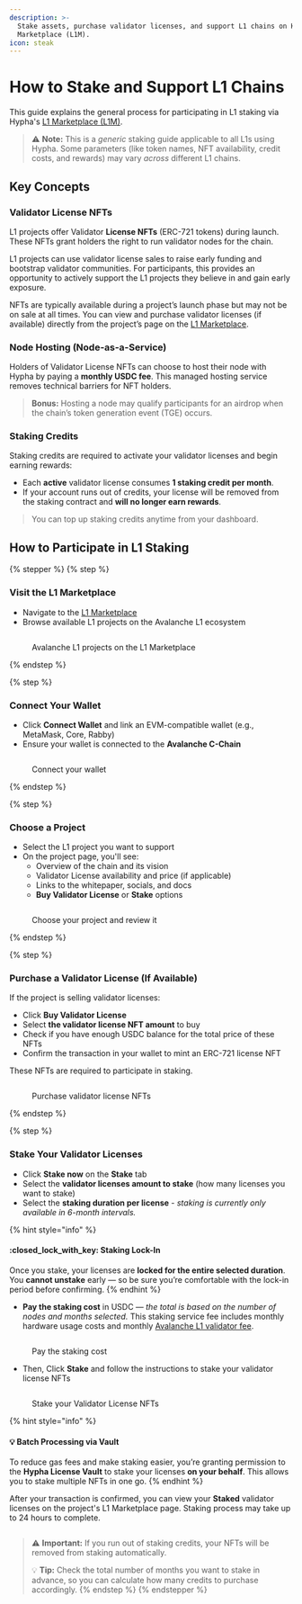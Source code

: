 ```yaml
---
description: >-
  Stake assets, purchase validator licenses, and support L1 chains on Hypha's L1
  Marketplace (L1M).
icon: steak
---
```


# How to Stake and Support L1 Chains

This guide explains the general process for participating in L1 staking via Hypha's [L1 Marketplace (L1M)](https://l1s.gogopool.com/marketplace).

> ⚠️ **Note:** This is a _generic_ staking guide applicable to all L1s using Hypha. Some parameters (like token names, NFT availability, credit costs, and rewards) may vary _across_ different L1 chains.

## Key Concepts

### Validator License NFTs

L1 projects offer Validator **License NFTs** (ERC-721 tokens) during launch. These NFTs grant holders the right to run validator nodes for the chain.&#x20;

L1 projects can use validator license sales to raise early funding and bootstrap validator communities. For participants, this provides an opportunity to actively support the L1 projects they believe in and gain early exposure.

NFTs are typically available during a project’s launch phase but may not be on sale at all times. You can view and purchase validator licenses (if available) directly from the project’s page on the [L1 Marketplace](https://l1s.gogopool.com/marketplace).

### Node Hosting (Node-as-a-Service)

Holders of Validator License NFTs can choose to host their node with Hypha by paying a **monthly USDC fee**. This managed hosting service removes technical barriers for NFT holders.

> **Bonus:** Hosting a node may qualify participants for an airdrop when the chain’s token generation event (TGE) occurs.

### Staking Credits

Staking credits are required to activate your validator licenses and begin earning rewards:

* Each **active** validator license consumes **1 staking credit per month**.
* If your account runs out of credits, your license will be removed from the staking contract and **will no longer earn rewards**.

> You can top up staking credits anytime from your dashboard.

## How to Participate in L1 Staking

{% stepper %}
{% step %}
### Visit the L1 Marketplace

* Navigate to the [L1 Marketplace](https://l1s.gogopool.com/marketplace)
* Browse available L1 projects on the Avalanche L1 ecosystem

<figure><img src="../.gitbook/assets/l1-projects.png" alt=""><figcaption><p>Avalanche L1 projects on the L1 Marketplace</p></figcaption></figure>
{% endstep %}

{% step %}
### Connect Your Wallet

* Click **Connect Wallet** and link an EVM-compatible wallet (e.g., MetaMask, Core, Rabby)
* Ensure your wallet is connected to the **Avalanche C-Chain**

<figure><img src="../.gitbook/assets/connect-wallet.png" alt=""><figcaption><p>Connect your wallet</p></figcaption></figure>
{% endstep %}

{% step %}
### Choose a Project

* Select the L1 project you want to support
* On the project page, you'll see:
  * Overview of the chain and its vision
  * Validator License availability and price (if applicable)
  * Links to the whitepaper, socials, and docs
  * **Buy Validator License** or **Stake** options

<figure><img src="../.gitbook/assets/buy-validator-license.png" alt=""><figcaption><p>Choose your project and review it</p></figcaption></figure>
{% endstep %}

{% step %}
### Purchase a Validator License (If Available)

If the project is selling validator licenses:

* Click **Buy Validator License**
* Select **the validator license NFT amount** to buy
* Check if you have enough USDC balance for the total price of these NFTs
* Confirm the transaction in your wallet to mint an ERC-721 license NFT

These NFTs are required to participate in staking.

<figure><img src="../.gitbook/assets/buy-validator-license-nft.png" alt=""><figcaption><p>Purchase validator license NFTs </p></figcaption></figure>
{% endstep %}

{% step %}
### Stake Your Validator Licenses

* Click **Stake now** on the **Stake** tab
* Select the **validator licenses amount to stake** (how many licenses you want to stake)&#x20;
* Select the **staking duration per license** - _staking is currently only available in 6-month intervals._

{% hint style="info" %}
#### :closed\_lock\_with\_key: Staking Lock-In

Once you stake, your licenses are **locked for the entire selected duration**.\
You **cannot unstake** early — so be sure you’re comfortable with the lock-in period before confirming.
{% endhint %}

* **Pay the staking cost** in USDC — _the total is based on the number of nodes and months selected._ This staking service fee includes monthly hardware usage costs and monthly [Avalanche L1 validator fee](https://build.avax.network/guides/l1-validator-fee).

<figure><img src="../.gitbook/assets/stake-node.png" alt=""><figcaption><p>Pay the staking cost</p></figcaption></figure>

* Then, Click **Stake** and follow the instructions to stake your validator license NFTs

<figure><img src="../.gitbook/assets/stake-node-after-usdc.png" alt=""><figcaption><p>Stake your Validator License NFTs</p></figcaption></figure>

{% hint style="info" %}
#### 💡 Batch **Processing via Vault**

To reduce gas fees and make staking easier, you’re granting permission to the **Hypha License Vault** to stake your licenses **on your behalf**. This allows you to stake multiple NFTs in one go.
{% endhint %}

After your transaction is confirmed, you can view your **Staked** validator licenses on the project's L1 Marketplace page. Staking process may take up to 24 hours to complete.

<figure><img src="../.gitbook/assets/staked.png" alt=""><figcaption></figcaption></figure>

> ⚠️ **Important:** If you run out of staking credits, your NFTs will be removed from staking automatically.
>
> 💡 **Tip:** Check the total number of months you want to stake in advance, so you can calculate how many credits to purchase accordingly.
{% endstep %}
{% endstepper %}
